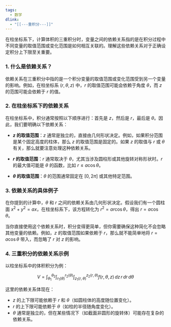 ```yaml
---
tags:
  - 数学
dlink:
  - "[[---重积分---]]"
---
```

在柱坐标系下，计算体积的三重积分时，变量之间的依赖关系指的是在积分过程中不同变量的取值范围或变化范围是如何相互关联的。理解这些依赖关系对于正确设定积分上下限至关重要。

### 1. 什么是依赖关系？

依赖关系在三重积分中指的是一个积分变量的取值范围或变化范围受到另一个变量的影响。例如，在柱坐标系 $(r, \theta, z)$ 中，$r$ 的取值范围可能会依赖于角度 $\theta$，而 $z$ 的范围可能会依赖于 $r$ 的值。

### 2. 在柱坐标系下的依赖关系

在柱坐标系中，积分通常按照以下顺序进行：首先是 $z$，然后是 $r$，最后是 $\theta$。因此，我们要明确以下依赖关系：

- **$z$ 的取值范围**：$z$ 通常是独立的，直接由几何形状决定。例如，如果积分范围是某个固定高度的柱体，那么 $z$ 的取值范围是固定的。如果 $z$ 的取值与 $r$ 或 $\theta$ 有关，那么就要注意处理这种依赖关系。
  
- **$r$ 的取值范围**：$r$ 通常取决于 $\theta$，尤其当涉及圆柱形或其他旋转对称形状时。$r$ 的最大值可能是 $\theta$ 的函数，比如 $r \leq a\cos\theta$。
  
- **$\theta$ 的取值范围**：$\theta$ 的范围通常固定在 $[0, 2\pi]$ 或其他特定范围。

### 3. 依赖关系的具体例子

在你提到的计算中，$\theta$ 和 $r$ 之间的依赖关系由几何形状决定。假设我们有一个圆柱面 $x^2 + y^2 = ax$，在柱坐标系下，该方程转化为 $r^2 = ar\cos\theta$，得出 $r = a\cos\theta$。

当你直接使用这个依赖关系时，积分变得更简单，但你需要确保这种简化不会忽略其他变量的依赖。例如，$z$ 的取值范围如果依赖于 $r$，那么就不能简单地将 $r = a\cos\theta$ 带入，而忽略了 $r$ 对 $z$ 的影响。

### 4. 三重积分的依赖关系示例

以柱坐标系中的体积积分为例：

$$
V = \int_{\theta_1}^{\theta_2} \int_{r_1(\theta)}^{r_2(\theta)} \int_{z_1(r,\theta)}^{z_2(r,\theta)} f(r, \theta, z) \, dz \, r \, dr \, d\theta
$$

这里的依赖关系体现在：

- $z$ 的上下限可能依赖于 $r$ 和 $\theta$（如圆柱体的高度随位置变化）。
- $r$ 的上下限可能依赖于 $\theta$（如柱的半径随角度变化）。
- $\theta$ 通常是独立的，但在某些情况下（如截面非圆形的旋转体）可能存在复杂的依赖关系。
